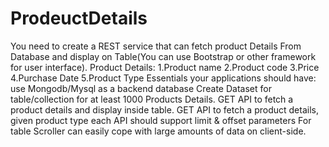 # ProdeuctDetails
You need to create a REST service that can fetch product Details From Database and display on Table(You can use Bootstrap or other framework for user interface).  Product Details: 1.Product name 2.Product code 3.Price 4.Purchase Date 5.Product Type  Essentials your applications should have: use Mongodb/Mysql as a backend database Create Dataset for table/collection for at least 1000 Products Details.  GET API to fetch a product details and display inside table. GET API to fetch a product details, given product type each API should support limit &amp; offset parameters For table Scroller can easily cope with large amounts of data on client-side.
